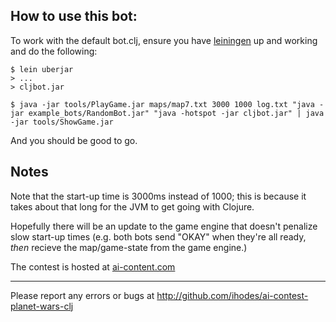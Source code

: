 ## How to use this bot:

To work with the default bot.clj, ensure you have [leiningen](github.com/technomancy/leiningen) up and working and do the following:

    $ lein uberjar
    > ... 
    > cljbot.jar 
    
    $ java -jar tools/PlayGame.jar maps/map7.txt 3000 1000 log.txt "java -jar example_bots/RandomBot.jar" "java -hotspot -jar cljbot.jar" | java -jar tools/ShowGame.jar

And you should be good to go.

## Notes

Note that the start-up time is 3000ms instead of 1000; this is because it takes about that long for the JVM to get going with Clojure. 

Hopefully there will be an update to the game engine that doesn't penalize slow start-up times (e.g. both bots send "OKAY" when they're all ready, *then* recieve the map/game-state from the game engine.)

The contest is hosted at [ai-content.com](ai-contest.com)

* * *

Please report any errors or bugs at http://github.com/ihodes/ai-contest-planet-wars-clj